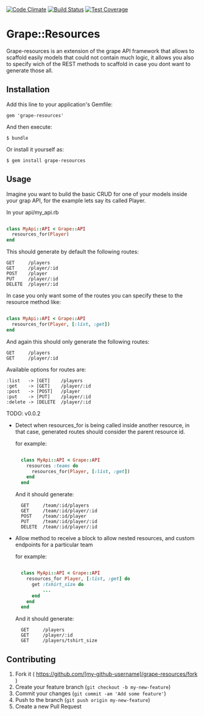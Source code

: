[![Code Climate](https://codeclimate.com/github/wawandco/grape-resources.png)](https://codeclimate.com/github/wawandco/grape-resources)
[![Build Status](https://travis-ci.org/wawandco/grape-resources.svg?branch=config-adding-travis)](https://travis-ci.org/wawandco/grape-resources)
[![Test Coverage](https://codeclimate.com/github/wawandco/grape-resources/badges/coverage.svg)](https://codeclimate.com/github/wawandco/grape-resources)
# Grape::Resources

Grape-resources is an extension of the grape API framework that allows to scaffold easily models that could not contain much logic, it allows you also to specify wich of the REST methods to scaffold in case you dont want to generate those all.


## Installation

Add this line to your application's Gemfile:

    gem 'grape-resources'

And then execute:

    $ bundle

Or install it yourself as:

    $ gem install grape-resources

## Usage

Imagine you want to build the basic CRUD for one of your models inside your grap API, for the example lets say its called Player.

In your api/my_api.rb

```ruby

class MyApi::API < Grape::API
  resources_for(Player)
end

```
This should generate by default the following routes:

    GET     /players
    GET     /player/:id
    POST    /player
    PUT     /player/:id
    DELETE  /player/:id

In case you only want some of the routes you can specify these to the resource method like:

```ruby

class MyApi::API < Grape::API
  resources_for(Player, [:list, :get])
end

```

And again this should only generate the following routes:

    GET     /players
    GET     /player/:id

Available options for routes are:

    :list   -> [GET]    /players
    :get    -> [GET]    /player/:id
    :post   -> [POST]   /player
    :put    -> [PUT]    /player/:id
    :delete -> [DELETE  /player/:id

TODO: v0.0.2

- Detect when resources_for is being called inside another resource, in that case, generated routes should 
  consider the parent resource id.

  for example:

  ```ruby

    class MyApi::API < Grape::API
      resources :teams do
        resources_for(Player, [:list, :get])
      end
    end

  ```

  And it should generate: 

        GET     /team/:id/players
        GET     /team/:id/player/:id
        POST    /team/:id/player
        PUT     /team/:id/player/:id
        DELETE  /team/:id/player/:id

- Allow method to receive a block to allow nested resources, and custom endpoints for a particular team

  for example:

  ```ruby

    class MyApi::API < Grape::API
      resources_for Player, [:list, :get] do
        get :tshirt_size do
            ...
        end
      end
    end
  ```
  
  And it should generate:

        GET     /players
        GET     /player/:id
        GET     /players/tshirt_size


## Contributing

1. Fork it ( https://github.com/[my-github-username]/grape-resources/fork )
2. Create your feature branch (`git checkout -b my-new-feature`)
3. Commit your changes (`git commit -am 'Add some feature'`)
4. Push to the branch (`git push origin my-new-feature`)
5. Create a new Pull Request
